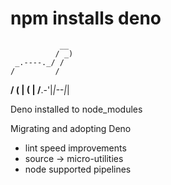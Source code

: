 # npm installs deno
               __
              / _)
     _.----._/ /
    /         /
 __/ (  | (  |
/__.-'|_|--|_|

Deno installed to node_modules

Migrating and adopting Deno
- lint speed improvements
- source -> micro-utilities
- node supported pipelines
